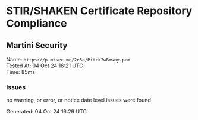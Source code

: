 # STIR/SHAKEN Certificate Repository Compliance

## Martini Security

Name: `https://p.mtsec.me/2e5a/Pitck7wBmwny.pem`\
Tested At: 04 Oct 24 16:21 UTC\
Time: 85ms

### Issues

no warning, or error, or notice date level issues were found

Generated: 04 Oct 24 16:29 UTC